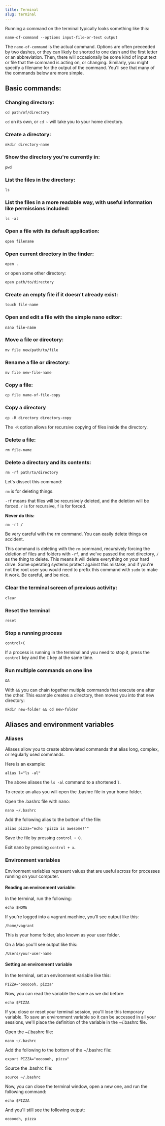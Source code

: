 ```yaml
---
title: Terminal
slug: terminal
---
```


Running a command on the terminal typically looks something like this:

~~~~~~~~
name-of-command --options input-file-or-text output
~~~~~~~~

The `name-of-command` is the actual command. Options are often preceeded by two dashes, or they can likely be shorted to one dash and the first letter or an abbreviation. Then, there will occasionally be some kind of input text or file that the command is acting on, or changing. Similarly, you might specify a filename for the output of the command. You'll see that many of the commands below are more simple.

## Basic commands:

### Changing directory:

~~~~~~~~
cd path/of/directory
~~~~~~~~

`cd` on its own, or `cd ~` will take you to your home directory.

### Create a directory:

~~~~~~~~
mkdir directory-name
~~~~~~~~

### Show the directory you're currently in:

~~~~~~~~
pwd
~~~~~~~~

### List the files in the directory:

~~~~~~~~
ls
~~~~~~~~

### List the files in a more readable way, with useful information like permissions included:

~~~~~~~~
ls -al
~~~~~~~~

### Open a file with its default application:

~~~~~~~~
open filename
~~~~~~~~

### Open current directory in the finder:

~~~~~~~~
open .
~~~~~~~~

or open some other directory:

~~~~~~~~
open path/to/directory
~~~~~~~~

### Create an empty file if it doesn't already exist:

~~~~~~~~
touch file-name
~~~~~~~~

### Open and edit a file with the simple nano editor:

~~~~~~~~
nano file-name
~~~~~~~~

### Move a file or directory:

~~~~~~~~
mv file new/path/to/file
~~~~~~~~

### Rename a file or directory:

~~~~~~~~
mv file new-file-name
~~~~~~~~

### Copy a file:

~~~~~~~~
cp file name-of-file-copy
~~~~~~~~

### Copy a directory

~~~~~~~~
cp -R directory directory-copy
~~~~~~~~

The `-R` option allows for recursive copying of files inside the directory.


### Delete a file:

~~~~~~~~
rm file-name
~~~~~~~~

### Delete a directory and its contents:

~~~~~~~~
rm -rf path/to/directory
~~~~~~~~

Let's dissect this command:

`rm` is for deleting things.

`-rf` means that files will be recursively deleted, and the deletion will be forced. `r` is for recursive, `f` is for forced.

**Never do this:**

~~~~~~~~
rm -rf /
~~~~~~~~

Be very careful with the rm command. You can easily delete things on accident.

This command is deleting with the `rm` command, recursively forcing the deletion of files and folders with `-rf`, and we've passed the root directory, `/` as the thing to delete. This means it will delete everything on your hard drive. Some operating systems protect against this mistake, and if you're not the root user you would need to prefix this command with `sudo` to make it work. Be careful, and be nice.

### Clear the terminal screen of previous activity:

~~~~~~~~
clear
~~~~~~~~

### Reset the terminal

~~~~~~~~
reset
~~~~~~~~

### Stop a running process

~~~~~~~~
control+C
~~~~~~~~

If a process is running in the terminal and you need to stop it, press the `control` key and the `C` key at the same time.

### Run multiple commands on one line

~~~~~~~~
&&
~~~~~~~~

With `&&` you can chain together multiple commands that execute one after the other. This example creates a directory, then moves you into that new directory:

~~~~~~~~
mkdir new-folder && cd new-folder
~~~~~~~~


## Aliases and environment variables


### Aliases

Aliases allow you to create abbreviated commands that alias long, complex, or regularly used commands.

Here is an example:

~~~~~~~~
alias l="ls -al"
~~~~~~~~

The above aliases the `ls -al` command to a shortened `l`.

To create an alias you will open the .bashrc file in your home folder.

Open the .bashrc file with nano:

~~~~~~~~
nano ~/.bashrc
~~~~~~~~

Add the following alias to the bottom of the file:

~~~~~~~~
alias pizza="echo 'pizza is awesome!'"
~~~~~~~~

Save the file by pressing `control + O`.

Exit nano by pressing `control + x`.

### Environment variables

Environment variables represent values that are useful across for processes running on your computer.

#### Reading an environment variable:

In the terminal, run the following:

~~~~~~~~
echo $HOME
~~~~~~~~

If you're logged into a vagrant machine, you'll see output like this:

~~~~~~~~
/home/vagrant
~~~~~~~~

This is your home folder, also known as your user folder.

On a Mac you'll see output like this:

~~~~~~~~
/Users/your-user-name
~~~~~~~~

#### Setting an environment variable

In the terminal, set an environment variable like this:

~~~~~~~~
PIZZA="ooooooh, pizza"
~~~~~~~~

Now, you can read the variable the same as we did before:

~~~~~~~~
echo $PIZZA
~~~~~~~~

If you close or reset your terminal session, you'll lose this temporary variable. To save an environment variable so it can be accessed in all your sessions, we'll place the definition of the variable in the ~/.bashrc file.

Open the ~/.bashrc file:

~~~~~~~~
nano ~/.bashrc
~~~~~~~~

Add the following to the bottom of the ~/.bashrc file:

~~~~~~~~
export PIZZA="ooooooh, pizza"
~~~~~~~~

Source the .bashrc file:

~~~~~~~~
source ~/.bashrc
~~~~~~~~

Now, you can close the terminal window, open a new one, and run the following command:

~~~~~~~~
echo $PIZZA
~~~~~~~~

And you'll still see the following output:

~~~~~~~~
ooooooh, pizza
~~~~~~~~
